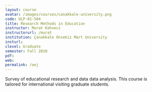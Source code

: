 ```yaml
---
layout: course
avatar: /images/courses/canakkale-university.png
code: ULP-01-504
title: Research Methods in Education
instructor: Murat Kahveci
instructorurl: /murat
institution: Çanakkale Onsekiz Mart University
insturl:
clevel: Graduate
semester: Fall 2010
pdf:
web:
permalink: /oej
---
```

Survey of educational research and data data analysis. This course is tailored for international visiting graduate students.
